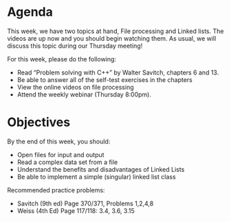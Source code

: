 # Agenda
This week, we have two topics at hand, File processing and Linked lists.  The videos are up now and you should begin watching them.  As usual, we will discuss this topic  during our Thursday meeting!

For this week, please do the following:

- Read “Problem solving with C++” by Walter Savitch, chapters 6 and 13.
- Be able to answer all of the self-test exercises in the chapters
- View the online videos on file processing
- Attend the weekly webinar (Thursday 8:00pm).

# Objectives
By the end of this week, you should:

- Open files for input and output
- Read a complex data set from a file
- Understand the benefits and disadvantages of Linked Lists
- Be able to implement a simple (singular) linked list class 


Recommended practice problems:
- Savitch (9th ed) Page 370/371, Problems 1,2,4,8
- Weiss (4th Ed) Page 117/118: 3.4, 3.6, 3.15
